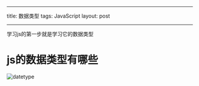 <!--
 * @Descripttion: 
 * @version: 
 * @Author: mayanli
 * @Date: 2021-03-17 14:28:10
 * @LastEditors: mayanli
 * @LastEditTime: 2021-03-17 17:30:23
-->
---

title: 数据类型
tags: JavaScript
layout: post

---

学习js的第一步就是学习它的数据类型

# js的数据类型有哪些

![datetype](https://cdn.jsdelivr.net/gh/moxiaodegu/ImageHosting/images_blogs/datetype.jpg)

